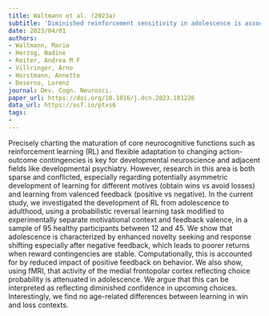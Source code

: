 ```yaml
---
title: Waltmann et al. (2023a)
subtitle: 'Diminished reinforcement sensitivity in adolescence is associated with enhanced response switching and reduced coding of choice probability in the medial frontal pole'
date: 2023/04/01
authors:
- Waltmann, Maria
- Herzog, Nadine
- Reiter, Andrea M F
- Villringer, Arno
- Horstmann, Annette
- Deserno, Lorenz
journal: Dev. Cogn. Neurosci.
paper_url: https://doi.org/10.1016/j.dcn.2023.101226
data_url: https://osf.io/ptxs6
tags:
-
---
```


Precisely charting the maturation of core neurocognitive functions such as reinforcement learning (RL) and flexible adaptation to changing action-outcome contingencies is key for developmental neuroscience and adjacent fields like developmental psychiatry. However, research in this area is both sparse and conflicted, especially regarding potentially asymmetric development of learning for different motives (obtain wins vs avoid losses) and learning from valenced feedback (positive vs negative). In the current study, we investigated the development of RL from adolescence to adulthood, using a probabilistic reversal learning task modified to experimentally separate motivational context and feedback valence, in a sample of 95 healthy participants between 12 and 45. We show that adolescence is characterized by enhanced novelty seeking and response shifting especially after negative feedback, which leads to poorer returns when reward contingencies are stable. Computationally, this is accounted for by reduced impact of positive feedback on behavior. We also show, using fMRI, that activity of the medial frontopolar cortex reflecting choice probability is attenuated in adolescence. We argue that this can be interpreted as reflecting diminished confidence in upcoming choices. Interestingly, we find no age-related differences between learning in win and loss contexts.
